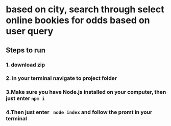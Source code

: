 # based on city, search through select online bookies for odds based on user query



## Steps to run



### 1. download zip


### 2. in your terminal navigate to project folder


### 3.Make sure you have Node.js installed on your computer, then just enter ``` npm i ```


### 4.Then just enter ``` node index``` and follow the promt in your terminal
